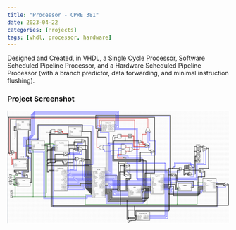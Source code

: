 ```yaml
---
title: "Processor - CPRE 381"
date: 2023-04-22
categories: [Projects]
tags: [vhdl, processor, hardware]
---
```


Designed and Created, in VHDL, a Single Cycle Processor, Software Scheduled Pipeline Processor, and a Hardware Scheduled Pipeline Processor (with a branch predictor, data forwarding, and minimal instruction flushing).

### Project Screenshot
![Processor Design](/assets/img/HardwarePipeline.png)